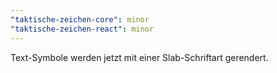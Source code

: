 ```yaml
---
"taktische-zeichen-core": minor
"taktische-zeichen-react": minor
---
```


Text-Symbole werden jetzt mit einer Slab-Schriftart gerendert.
